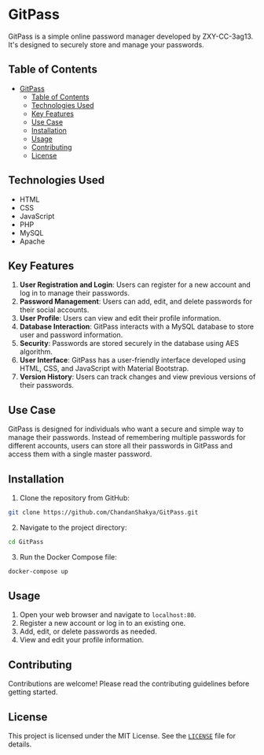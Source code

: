 # GitPass

GitPass is a simple online password manager developed by ZXY-CC-3ag13. It's designed to securely store and manage your passwords.

## Table of Contents

- [GitPass](#gitpass)
  - [Table of Contents](#table-of-contents)
  - [Technologies Used](#technologies-used)
  - [Key Features](#key-features)
  - [Use Case](#use-case)
  - [Installation](#installation)
  - [Usage](#usage)
  - [Contributing](#contributing)
  - [License](#license)

## Technologies Used

- HTML
- CSS
- JavaScript
- PHP
- MySQL
- Apache

## Key Features

1. **User Registration and Login**: Users can register for a new account and log in to manage their passwords.
2. **Password Management**: Users can add, edit, and delete passwords for their social accounts.
3. **User Profile**: Users can view and edit their profile information.
4. **Database Interaction**: GitPass interacts with a MySQL database to store user and password information.
5. **Security**: Passwords are stored securely in the database using AES algorithm.
6. **User Interface**: GitPass has a user-friendly interface developed using HTML, CSS, and JavaScript with Material Bootstrap.
7. **Version History**: Users can track changes and view previous versions of their passwords.

## Use Case

GitPass is designed for individuals who want a secure and simple way to manage their passwords. Instead of remembering multiple passwords for different accounts, users can store all their passwords in GitPass and access them with a single master password.

## Installation

1. Clone the repository from GitHub:

```sh
git clone https://github.com/ChandanShakya/GitPass.git
```

2. Navigate to the project directory:

```sh
cd GitPass
```

3. Run the Docker Compose file:

```sh
docker-compose up
```

## Usage

1. Open your web browser and navigate to `localhost:80`.
2. Register a new account or log in to an existing one.
3. Add, edit, or delete passwords as needed.
4. View and edit your profile information.

## Contributing

Contributions are welcome! Please read the contributing guidelines before getting started.

## License

This project is licensed under the MIT License. See the [`LICENSE`](License) file for details.